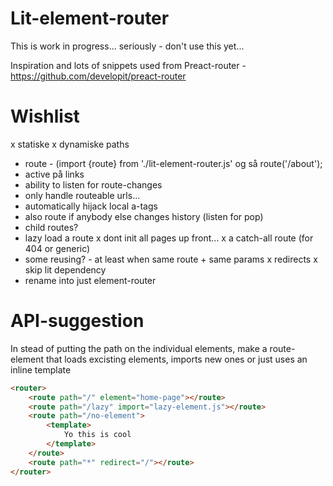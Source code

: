 # Lit-element-router

This is work in progress... seriously - don't use this yet... 

Inspiration and lots of snippets used from Preact-router - https://github.com/developit/preact-router


# Wishlist
x statiske 
x dynamiske paths
- route - (import {route} from './lit-element-router.js' og så route('/about');
- active på links
- ability to listen for route-changes
- only handle routeable urls...
- automatically hijack local a-tags
- also route if anybody else changes history (listen for pop)
- child routes?
- lazy load a route
x dont init all pages up front...
x a catch-all route (for 404 or generic)
- some reusing? - at least when same route + same params
x redirects
x skip lit dependency 
- rename into just element-router

# API-suggestion
In stead of putting the path on the individual elements, make a route-element that loads excisting elements, imports new ones or just uses an inline template

```html
<router>
    <route path="/" element="home-page"></route>
    <route path="/lazy" import="lazy-element.js"></route>
    <route path="/no-element">
        <template>
            Yo this is cool
        </template>
    </route>
    <route path="*" redirect="/"></route>
</router>
```